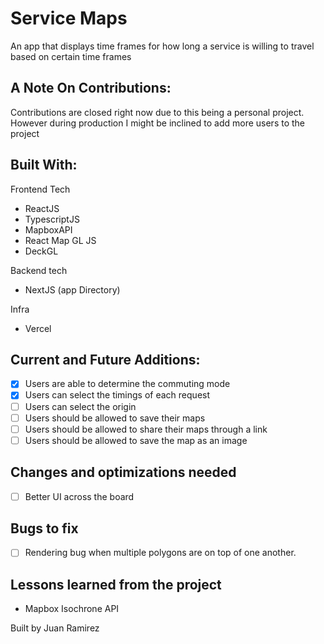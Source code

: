 # Service Maps

An app that displays time frames for how long a service is willing to travel based on certain time frames

## A Note On Contributions:

Contributions are closed right now due to this being a personal project. However during production I might be inclined to add more users to the project

## Built With:

Frontend Tech

- ReactJS
- TypescriptJS
- MapboxAPI
- React Map GL JS
- DeckGL

Backend tech

- NextJS (app Directory)

Infra

- Vercel


## Current and Future Additions:

- [x] Users are able to determine the commuting mode
- [x] Users can select the timings of each request
- [ ] Users can select the origin
- [ ] Users should be allowed to save their maps
- [ ] Users should be allowed to share their maps through a link
- [ ] Users should be allowed to save the map as an image

## Changes and optimizations needed
- [ ] Better UI across the board

## Bugs to fix
- [ ] Rendering bug when multiple polygons are on top of one another.

## Lessons learned from the project

- Mapbox Isochrone API

Built by Juan Ramirez